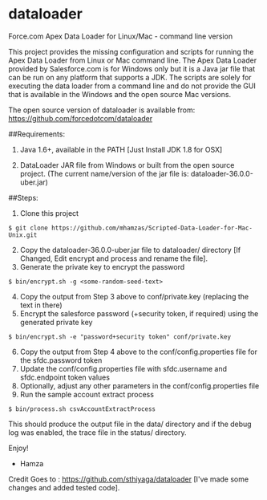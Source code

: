 dataloader
==========

Force.com Apex Data Loader for Linux/Mac - command line version

This project provides the missing configuration and scripts for running the Apex Data Loader from Linux or Mac command line. The Apex Data Loader provided by Salesforce.com is for Windows only but it is a Java jar file that can be run on any platform that supports a JDK. The scripts are solely for executing the data loader from a command line and do not provide the GUI that is available in the Windows and the open source Mac versions. 

The open source version of dataloader is available from: https://github.com/forcedotcom/dataloader

##Requirements: 

1. Java 1.6+, available in the PATH [Just Install JDK 1.8 for OSX]

2. DataLoader JAR file from Windows or built from the open source project. 
(The current name/version of the jar file is: dataloader-36.0.0-uber.jar)

##Steps: 

1. Clone this project 
  ```
  $ git clone https://github.com/mhamzas/Scripted-Data-Loader-for-Mac-Unix.git
  ```
2. Copy the dataloader-36.0.0-uber.jar file to dataloader/ directory [If Changed, Edit encrypt and process and rename the file].
3. Generate the private key to encrypt the password
  ```
  $ bin/encrypt.sh -g <some-random-seed-text> 
  ```
4. Copy the output from Step 3 above to conf/private.key (replacing the text in there)
5. Encrypt the salesforce password (+security token, if required) using the generated private key
  ```
  $ bin/encrypt.sh -e "password+security token" conf/private.key
  ```
6. Copy the output from Step 4 above to the conf/config.properties file for the sfdc.password token 
7. Update the conf/config.properties file with sfdc.username and sfdc.endpoint token values
8. Optionally, adjust any other parameters in the conf/config.properties file
9. Run the sample account extract process
  ```
  $ bin/process.sh csvAccountExtractProcess
  ```

This should produce the output file in the data/ directory and if the debug log was enabled, the trace file in the status/ directory. 

Enjoy!
- Hamza

Credit Goes to : https://github.com/sthiyaga/dataloader [I've made some changes and added tested code].

